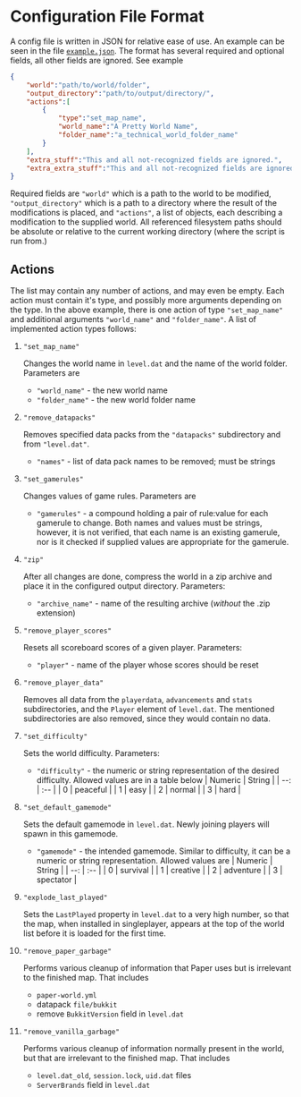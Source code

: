 
# Configuration File Format

A config file is written in JSON for relative ease of use. An example can
be seen in the file [`example.json`](../examples/example.json). The format has
several required and optional fields, all other fields are ignored. See example

```json
{
    "world":"path/to/world/folder",
    "output_directory":"path/to/output/directory/",
    "actions":[
        {
            "type":"set_map_name",
            "world_name":"A Pretty World Name",
            "folder_name":"a_technical_world_folder_name"
        }
    ],
    "extra_stuff":"This and all not-recognized fields are ignored.",
    "extra_extra_stuff":"This and all not-recognized fields are ignored."
}
```

Required fields are `"world"` which is a path to the world to be modified,
`"output_directory"` which is a path to a directory where the result of the
modifications is placed, and `"actions"`, a list of objects, each describing
a modification to the supplied world. All referenced filesystem paths should
be absolute or relative to the current working directory (where the script is
run from.)

## Actions
The list may contain any number of actions, and may even be
empty. Each action must contain it's type, and possibly more arguments
depending on the type. In the above example, there is one action of type
`"set_map_name"` and additional arguments `"world_name"` and `"folder_name"`.
A list of implemented action types follows:

1. `"set_map_name"`

    Changes the world name in `level.dat` and the name of the world folder.
    Parameters are
    - `"world_name"` - the new world name
    - `"folder_name"` - the new world folder name

2. `"remove_datapacks"`

    Removes specified data packs from the `"datapacks"` subdirectory and from
    `"level.dat"`.
    - `"names"` - list of data pack names to be removed; must be strings

3. `"set_gamerules"`

    Changes values of game rules. Parameters are
    - `"gamerules"` - a compound holding a pair of rule:value for each gamerule
      to change. Both names and values must be strings, however, it is not
      verified, that each name is an existing gamerule, nor is it checked if
      supplied values are appropriate for the gamerule.

4. `"zip"`

    After all changes are done, compress the world in a zip archive and place it
    in the configured output directory. Parameters:
    - `"archive_name"` - name of the resulting archive (*without* the .zip extension)

5. `"remove_player_scores"`

    Resets all scoreboard scores of a given player. Parameters:
    - `"player"` - name of the player whose scores should be reset

6. `"remove_player_data"`

    Removes all data from the `playerdata`, `advancements` and `stats`
    subdirectories, and the `Player` element of `level.dat`. The mentioned
    subdirectories are also removed, since they would contain no data.

7. `"set_difficulty"`

    Sets the world difficulty. Parameters:
    - `"difficulty"` - the numeric or string representation of the desired
      difficulty. Allowed values are in a table below
      | Numeric | String   |
      |     --: | :--      |
      |       0 | peaceful |
      |       1 | easy     |
      |       2 | normal   |
      |       3 | hard     |

8. `"set_default_gamemode"`

    Sets the default gamemode in `level.dat`. Newly joining players will spawn
    in this gamemode.
    - `"gamemode"` - the intended gamemode. Similar to difficulty, it can be a numeric
      or string representation. Allowed values are
      | Numeric | String    |
      |     --: | :--       |
      |       0 | survival  |
      |       1 | creative  |
      |       2 | adventure |
      |       3 | spectator |

9. `"explode_last_played"`

    Sets the `LastPlayed` property in `level.dat` to a very high number, so that
    the map, when installed in singleplayer, appears at the top of the world list
    before it is loaded for the first time.

10. `"remove_paper_garbage"`

    Performs various cleanup of information that Paper uses but is irrelevant
    to the finished map. That includes
    - `paper-world.yml`
    - datapack `file/bukkit`
    - remove `BukkitVersion` field in `level.dat`

11. `"remove_vanilla_garbage"`

    Performs various cleanup of information normally present in the world, but
    that are irrelevant to the finished map. That includes
    - `level.dat_old`, `session.lock`, `uid.dat` files
    - `ServerBrands` field in `level.dat`
